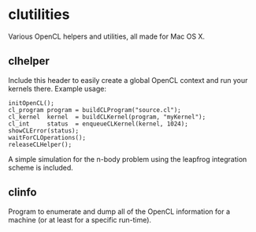 clutilities
===========

Various OpenCL helpers and utilities, all made for Mac OS X.

clhelper
--------
Include this header to easily create a global OpenCL context and run your kernels there. Example usage:

	initOpenCL();
	cl_program program = buildCLProgram("source.cl");
	cl_kernel  kernel  = buildCLKernel(program, "myKernel");
	cl_int     status  = enqueueCLKernel(kernel, 1024);
	showCLError(status);
	waitForCLOperations();
	releaseCLHelper();

A simple simulation for the n-body problem using the leapfrog integration scheme is included.

clinfo
------
Program to enumerate and dump all of the OpenCL information for a machine (or at least for a specific run-time).
